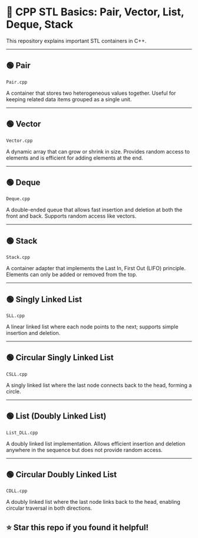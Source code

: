 # 🚀 CPP STL Basics: Pair, Vector, List, Deque, Stack

This repository explains important STL containers in C++.

---

## 🟢 Pair
`Pair.cpp`

A container that stores two heterogeneous values together. Useful for keeping related data items grouped as a single unit.

---

## 🟢 Vector
`Vector.cpp`

A dynamic array that can grow or shrink in size. Provides random access to elements and is efficient for adding elements at the end.

---

## 🟢 Deque
`Deque.cpp`

A double-ended queue that allows fast insertion and deletion at both the front and back. Supports random access like vectors.

---

## 🟢 Stack
`Stack.cpp`

A container adapter that implements the Last In, First Out (LIFO) principle. Elements can only be added or removed from the top.

---

## 🟢 Singly Linked List
`SLL.cpp`

A linear linked list where each node points to the next; supports simple insertion and deletion.

---

## 🟢 Circular Singly Linked List
`CSLL.cpp`

A singly linked list where the last node connects back to the head, forming a circle.

---

## 🟢 List (Doubly Linked List)
`List_DLL.cpp`

A doubly linked list implementation. Allows efficient insertion and deletion anywhere in the sequence but does not provide random access.


---

## 🟢 Circular Doubly Linked List
`CDLL.cpp`

A doubly linked list where the last node links back to the head, enabling circular traversal in both directions.

## ⭐ Star this repo if you found it helpful!
